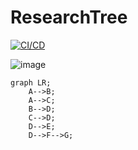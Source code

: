 # ResearchTree
[![CI/CD](https://github.com/samsmithnz/ResearchTree/actions/workflows/workflow.yml/badge.svg)](https://github.com/samsmithnz/ResearchTree/actions/workflows/workflow.yml)

![image](https://user-images.githubusercontent.com/8389039/153774354-a8dbf3ec-5a33-4e79-81b9-f4f1bcdcdaea.png)

```mermaid
graph LR;
    A-->B;
    A-->C;
    B-->D;
    C-->D;
    D-->E;
    D-->F-->G;
```
